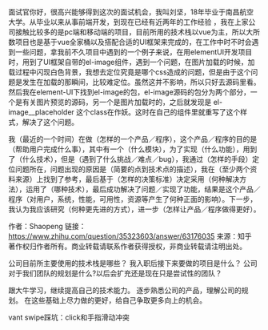 <!--
 * @Author: your name
 * @Date: 2020-05-26 18:57:57
 * @LastEditTime: 2020-07-01 15:41:29
 * @LastEditors: Please set LastEditors
 * @Description: In User Settings Edit
 * @FilePath: \vuepress-blog\docs\blog\VUE-Library\self.md
-->面试官你好，很高兴能够得到这次的面试机会，我叫刘坚，18年毕业于南昌航空大学。从毕业以来从事前端开发，到现在已经有近两年的工作经验 ，我在上家公司接触比较多的是pc端和移动端的项目，目前所用的技术栈以vue为主，所以大所数项目也是基于vue全家桶以及搭配合适的UI框架来完成的，在工作中时不时会遇到一些问题，拿我前不久项目中遇到的一个例子来说，在用elementUI开发项目时，用到了UI框架自带的el-image组件，遇到一个问题，在图片加载的时候，加载过程中闪现白色背景，我想去定位究竟是哪个css造成的问题，但是由于这个问题是发生在加载的那瞬间，比较难定位。虽然这并不影响，所以只好去源码里看。然后我在element-UI下找到el-image的包，el-image源码的包分为两个部分，一个是有关图片预览的源码，另一个是图片加载时的，之后就发现是 el-image__placeholder 这个class在作妖。这时在自己的组件里就重写了这个样式，解决了这个问题。



我（最近的一个时间）在做（怎样的一个产品／程序），这个产品／程序的目的是（帮助用户完成什么事），其中有一个（什么模块），为了实现（什么功能），用到了（什么技术），但是（遇到了什么挑战／难点／bug），我通过（怎样的手段）定位问题所在，问题出现的原因是（简要的点到技术点的描述），我在（至少两个资料来源）上找到了参考，最后基于（怎样的决策标准）决定采用（何种解决方法），运用了（哪种技术），最后成功解决了问题／实现了功能，结果是这个产品／程序（对用户，系统，性能，可用性，资源等产生了何种正面的影响）。下一步，我认为我应该研究（何种更先进的方式），进一步（怎样让产品／程序做得更好）。

作者：Shaopeng
链接：https://www.zhihu.com/question/35323603/answer/63176035
来源：知乎
著作权归作者所有。商业转载请联系作者获得授权，非商业转载请注明出处。


公司目前所主要使用的技术栈是哪些？ 
我入职后接下来要做的项目是什么？
公司对于我们团队的规划是什么?以后会扩充还是现在只是尝试性的团队？


跟大牛学习，继续提高自己的技术能力。
逐步熟悉公司的产品，理解公司的规划。
在这些基础上尽力做的更好，给自己争取更多向上的机会。


vant swipe踩坑：click和手指滑动冲突 [](http://www.5imoban.net/jiaocheng/vue/2019/0419/3543.html)